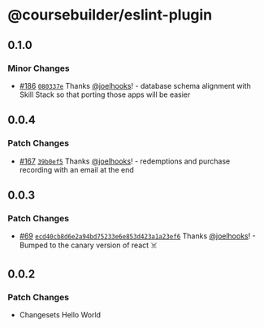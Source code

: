# @coursebuilder/eslint-plugin

## 0.1.0

### Minor Changes

- [#186](https://github.com/badass-courses/course-builder/pull/186) [`080337e`](https://github.com/badass-courses/course-builder/commit/080337ef60c1e62e762673266b2478b7cd141b33) Thanks [@joelhooks](https://github.com/joelhooks)! - database schema alignment with Skill Stack so that porting those apps will be easier

## 0.0.4

### Patch Changes

- [#167](https://github.com/badass-courses/course-builder/pull/167) [`39b0ef5`](https://github.com/badass-courses/course-builder/commit/39b0ef5e4556ee1a1fd549f3bc48f405fe8b6984) Thanks [@joelhooks](https://github.com/joelhooks)! - redemptions and purchase recording with an email at the end

## 0.0.3

### Patch Changes

- [#69](https://github.com/badass-courses/course-builder/pull/69)
  [`ecd40cb8d6e2a94bd75233e6e853d423a1a23ef6`](https://github.com/badass-courses/course-builder/commit/ecd40cb8d6e2a94bd75233e6e853d423a1a23ef6)
  Thanks [@joelhooks](https://github.com/joelhooks)! - Bumped to the canary version of react ☠️

## 0.0.2

### Patch Changes

- Changesets Hello World
